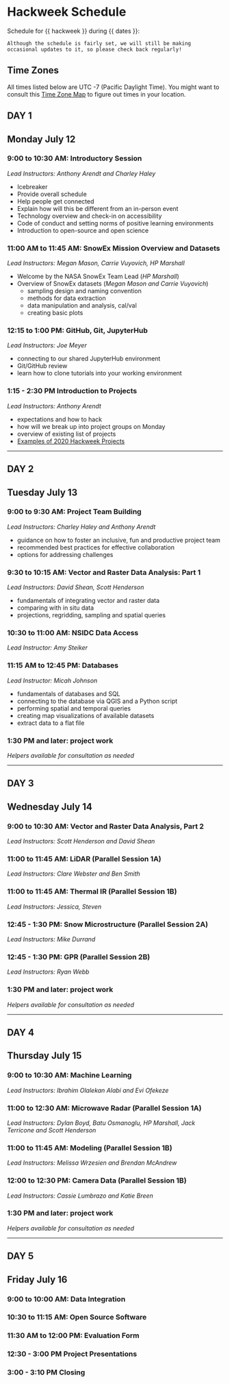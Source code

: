 # Hackweek Schedule

Schedule for {{ hackweek }} during {{ dates }}:

```{note}
Although the schedule is fairly set, we will still be making occasional updates to it, so please check back regularly!
```
## Time Zones

All times listed below are UTC -7 (Pacific Daylight Time). You might want to consult this [Time Zone Map](https://www.timeanddate.com/time/map/) to figure out times in your location.

## DAY 1

## Monday July 12 

### 9:00 to 10:30 AM: Introductory Session 

*Lead Instructors: Anthony Arendt and Charley Haley*

* Icebreaker
* Provide overall schedule
* Help people get connected
* Explain how will this be different from an in-person event
* Technology overview and check-in on accessibility
* Code of conduct and setting norms of positive learning environments
* Introduction to open-source and open science


### 11:00 AM to 11:45 AM: SnowEx Mission Overview and Datasets

*Lead Instructors: Megan Mason, Carrie Vuyovich, HP Marshall*

* Welcome by the NASA SnowEx Team Lead (*HP Marshall*)
* Overview of SnowEx datasets (*Megan Mason and Carrie Vuyovich*)
    * sampling design and naming convention
    * methods for data extraction 
    * data manipulation and analysis, cal/val
    * creating basic plots

### 12:15 to 1:00 PM: GitHub, Git, JupyterHub

*Lead Instructors: Joe Meyer*

* connecting to our shared JupyterHub environment
* Git/GitHub review
* learn how to clone tutorials into your working environment

### 1:15 - 2:30 PM Introduction to Projects  

*Lead Instructors: Anthony Arendt*

* expectations and how to hack
* how will we break up into project groups on Monday
* overview of existing list of projects
* [Examples of 2020 Hackweek Projects](https://github.com/ICESAT-2HackWeek/2020_ICESat-2_Hackweek_Tutorials)

________________________________________________________

## DAY 2

## Tuesday July 13

### 9:00 to 9:30 AM: Project Team Building

*Lead Instructors: Charley Haley and Anthony Arendt*

* guidance on how to foster an inclusive, fun and productive project team
* recommended best practices for effective collaboration
* options for addressing challenges

### 9:30 to 10:15 AM: Vector and Raster Data Analysis: Part 1

*Lead Instructors: David Shean, Scott Henderson*

* fundamentals of integrating vector and raster data
* comparing with in situ data
* projections, regridding, sampling and spatial queries


### 10:30 to 11:00 AM: NSIDC Data Access

*Lead Instructor: Amy Steiker*

### 11:15 AM to 12:45 PM: Databases

*Lead Instructor: Micah Johnson*

* fundamentals of databases and SQL
* connecting to the database via QGIS and a Python script
* performing spatial and temporal queries
* creating map visualizations of available datasets
* extract data to a flat file

### 1:30 PM and later: project work

*Helpers available for consultation as needed*
________________________________________________________

## DAY 3

## Wednesday July 14

### 9:00 to 10:30 AM: Vector and Raster Data Analysis, Part 2

*Lead Instructors: Scott Henderson and David Shean*

### 11:00 to 11:45 AM: LiDAR (Parallel Session 1A)

*Lead Instructors: Clare Webster and Ben Smith*

### 11:00 to 11:45 AM: Thermal IR (Parallel Session 1B)

*Lead Instructors: Jessica, Steven*

### 12:45 - 1:30 PM: Snow Microstructure (Parallel Session 2A)

*Lead Instructors: Mike Durrand*

### 12:45 - 1:30 PM: GPR (Parallel Session 2B)

*Lead Instructors: Ryan Webb*

### 1:30 PM and later: project work

*Helpers available for consultation as needed*
________________________________________________________

## DAY 4

## Thursday July 15

### 9:00 to 10:30 AM: Machine Learning

*Lead Instructors: Ibrahim Olalekan Alabi and Evi Ofekeze*

### 11:00 to 12:30 AM: Microwave Radar (Parallel Session 1A)

*Lead Instructors: Dylan Boyd, Batu Osmanoglu, HP Marshall, Jack Terricone and Scott Henderson*

### 11:00 to 11:45 AM: Modeling (Parallel Session 1B)

*Lead Instructors: Melissa Wrzesien and Brendan McAndrew*

### 12:00 to 12:30 PM: Camera Data (Parallel Session 1B)

*Lead Instructors: Cassie Lumbrazo and Katie Breen*

### 1:30 PM and later: project work

*Helpers available for consultation as needed*
________________________________________________________

## DAY 5

## Friday July 16

### 9:00 to 10:00 AM: Data Integration

### 10:30 to 11:15 AM: Open Source Software

### 11:30 AM to 12:00 PM: Evaluation Form

### 12:30 - 3:00 PM Project Presentations

### 3:00 - 3:10 PM Closing





